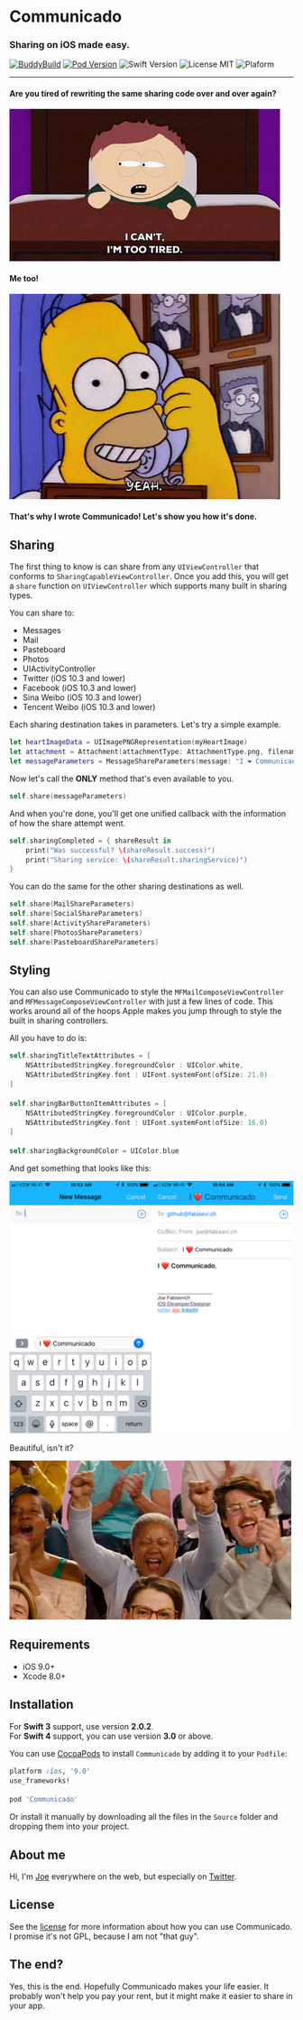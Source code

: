 # Communicado

### Sharing on iOS made easy.

[![BuddyBuild](https://dashboard.buddybuild.com/api/statusImage?appID=59b695f696d4600001f5144a&branch=master&build=latest)](https://dashboard.buddybuild.com/apps/59b695f696d4600001f5144a/build/latest?branch=master)
[![Pod Version](https://img.shields.io/badge/Pod-2.1-6193DF.svg)](https://cocoapods.org/)
![Swift Version](https://img.shields.io/badge/Swift-3.0%20|%203.1%20|%203.2%20|%204.0-brightgreen.svg)
![License MIT](https://img.shields.io/badge/License-MIT-lightgrey.svg) 
![Plaform](https://img.shields.io/badge/Platform-iOS-lightgrey.svg)

---

#### Are you tired of rewriting the same sharing code over and over again?

![](Images/cartman.gif)
#### Me too!

![](Images/homer.gif)
#### That's why I wrote Communicado! Let's show you how it's done.

Sharing
---

The first thing to know is can share from any `UIViewController` that conforms to `SharingCapableViewController`. Once you add this, you will get a `share` function on `UIViewController` which supports many built in sharing types.

You can share to:

- Messages
- Mail
- Pasteboard
- Photos
- UIActivityController
- Twitter (iOS 10.3 and lower)
- Facebook (iOS 10.3 and lower)
- Sina Weibo (iOS 10.3 and lower)
- Tencent Weibo (iOS 10.3 and lower)

Each sharing destination takes in parameters. Let's try a simple example.

```swift
let heartImageData = UIImagePNGRepresentation(myHeartImage)
let attachment = Attachment(attachmentType: AttachmentType.png, filename: "heart.png", data: heartImageData)
let messageParameters = MessageShareParameters(message: "I ❤️ Communicado", attachments: [ attachment ])
```

Now let's call the **ONLY** method that's even available to you.

```swift
self.share(messageParameters)
```

And when you're done, you'll get one unified callback with the information of how the share attempt went.

```swift
self.sharingCompleted = { shareResult in
    print("Was successful? \(shareResult.success)")
    print("Sharing service: \(shareResult.sharingService)")
}
```

You can do the same for the other sharing destinations as well.

```swift
self.share(MailShareParameters)
self.share(SocialShareParameters)
self.share(ActivityShareParameters)
self.share(PhotosShareParameters)
self.share(PasteboardShareParameters)
```

Styling
--- 

You can also use Communicado to style the `MFMailComposeViewController` and `MFMessageComposeViewController` with just a few lines of code. This works around all of the hoops Apple makes you jump through to style the built in sharing controllers.

All you have to do is:

```swift
self.sharingTitleTextAttributes = [
    NSAttributedStringKey.foregroundColor : UIColor.white,
    NSAttributedStringKey.font : UIFont.systemFont(ofSize: 21.0)
]

self.sharingBarButtonItemAttributes = [
    NSAttributedStringKey.foregroundColor : UIColor.purple,
    NSAttributedStringKey.font : UIFont.systemFont(ofSize: 16.0)
]

self.sharingBackgroundColor = UIColor.blue
```

And get something that looks like this: 

![](Images/styled_messages.png)

Beautiful, isn't it?

![](Images/yay.gif)

## Requirements

- iOS 9.0+
- Xcode 8.0+

## Installation
For **Swift 3** support, use version **2.0.2**. <br>
For **Swift 4** support, you can use version **3.0** or above.

You can use [CocoaPods](http://cocoapods.org/) to install `Communicado` by adding it to your `Podfile`:

```ruby
platform :ios, '9.0'
use_frameworks!

pod 'Communicado'
```

Or install it manually by downloading all the files in the `Source` folder and dropping them into your project.

## About me

Hi, I'm [Joe](http://fabisevi.ch) everywhere on the web, but especially on [Twitter](https://twitter.com/mergesort).

## License

See the [license](LICENSE) for more information about how you can use Communicado. I promise it's not GPL, because I am not "that guy".

## The end?

Yes, this is the end. Hopefully Communicado makes your life easier. It probably won't help you pay your rent, but it might make it easier to share in your app.

